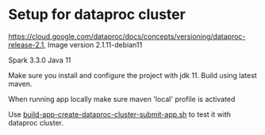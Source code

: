 # Setup for dataproc cluster 
https://cloud.google.com/dataproc/docs/concepts/versioning/dataproc-release-2.1, 
Image version 2.1.11-debian11

Spark 3.3.0
Java 11

Make sure you install and configure the project with jdk 11.
Build using latest maven.

When running app locally make sure maven 'local' profile is activated

Use [build-app-create-dataproc-cluster-submit-app.sh](build-app-create-dataproc-cluster-submit-app.sh)
to test it with dataproc cluster.


